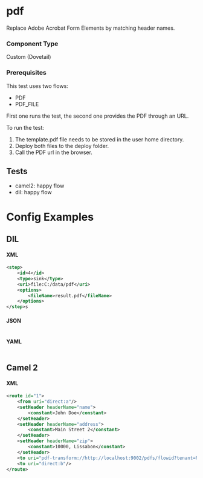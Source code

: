 # pdf

Replace Adobe Acrobat Form Elements by matching header names.

### Component Type

Custom (Dovetail)

### Prerequisites

This test uses two flows:

* PDF
* PDF_FILE

First one runs the test, the second one provides the PDF through an URL.

To run the test:

1. The template.pdf file needs to be stored in the user home directory.
2. Deploy both files to the deploy folder.
3. Call the PDF url in the browser.

## Tests

- camel2: happy flow
- dil: happy flow

# Config Examples

## DIL

#### XML

```xml
<step>
    <id>4</id>
    <type>sink</type>
    <uri>file:C:/data/pdf</uri>
    <options>
        <fileName>result.pdf</fileName>
    </options>
</step>s
```

#### JSON

```json

```

#### YAML

```yaml

```

## Camel 2

#### XML

```xml
<route id="1">
    <from uri="direct:a"/>
    <setHeader headerName="name">
        <constant>John Doe</constant>
    </setHeader>
    <setHeader headerName="address">
        <constant>Main Street 2</constant>
    </setHeader>
    <setHeader headerName="zip">
        <constant>10000, Lissabon</constant>
    </setHeader>
    <to uri="pdf-transform://http://localhost:9002/pdfs/flowid?tenant=RAW(tenant)&amp;uuid=RAW(12345)"/>
    <to uri="direct:b"/>
</route>
```



